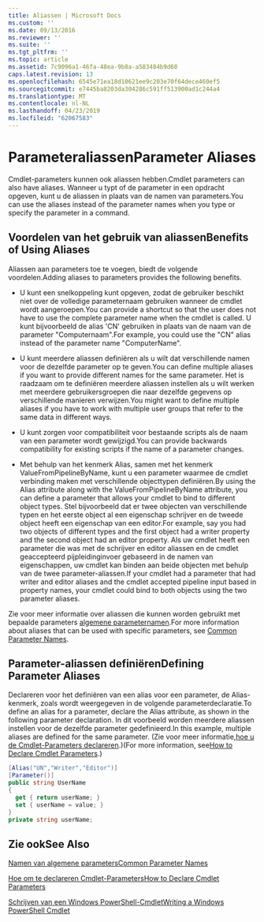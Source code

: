 ```yaml
---
title: Aliassen | Microsoft Docs
ms.custom: ''
ms.date: 09/13/2016
ms.reviewer: ''
ms.suite: ''
ms.tgt_pltfrm: ''
ms.topic: article
ms.assetid: 7c9096a1-46fa-48ea-9b8a-a583484b9d68
caps.latest.revision: 13
ms.openlocfilehash: 6545e71ea18d10621ee9c203e70f64dece460ef5
ms.sourcegitcommit: e7445ba8203da304286c591ff513900ad1c244a4
ms.translationtype: MT
ms.contentlocale: nl-NL
ms.lasthandoff: 04/23/2019
ms.locfileid: "62067583"
---
```

# <a name="parameter-aliases"></a><span data-ttu-id="17784-102">Parameteraliassen</span><span class="sxs-lookup"><span data-stu-id="17784-102">Parameter Aliases</span></span>

<span data-ttu-id="17784-103">Cmdlet-parameters kunnen ook aliassen hebben.</span><span class="sxs-lookup"><span data-stu-id="17784-103">Cmdlet parameters can also have aliases.</span></span> <span data-ttu-id="17784-104">Wanneer u typt of de parameter in een opdracht opgeven, kunt u de aliassen in plaats van de namen van parameters.</span><span class="sxs-lookup"><span data-stu-id="17784-104">You can use the aliases instead of the parameter names when you type or specify the parameter in a command.</span></span>

## <a name="benefits-of-using-aliases"></a><span data-ttu-id="17784-105">Voordelen van het gebruik van aliassen</span><span class="sxs-lookup"><span data-stu-id="17784-105">Benefits of Using Aliases</span></span>

<span data-ttu-id="17784-106">Aliassen aan parameters toe te voegen, biedt de volgende voordelen.</span><span class="sxs-lookup"><span data-stu-id="17784-106">Adding aliases to parameters provides the following benefits.</span></span>

- <span data-ttu-id="17784-107">U kunt een snelkoppeling kunt opgeven, zodat de gebruiker beschikt niet over de volledige parameternaam gebruiken wanneer de cmdlet wordt aangeroepen.</span><span class="sxs-lookup"><span data-stu-id="17784-107">You can provide a shortcut so that the user does not have to use the complete parameter name when the cmdlet is called.</span></span> <span data-ttu-id="17784-108">U kunt bijvoorbeeld de alias 'CN' gebruiken in plaats van de naam van de parameter "Computernaam".</span><span class="sxs-lookup"><span data-stu-id="17784-108">For example, you could use the "CN" alias instead of the parameter name "ComputerName".</span></span>

- <span data-ttu-id="17784-109">U kunt meerdere aliassen definiëren als u wilt dat verschillende namen voor de dezelfde parameter op te geven.</span><span class="sxs-lookup"><span data-stu-id="17784-109">You can define multiple aliases if you want to provide different names for the same parameter.</span></span> <span data-ttu-id="17784-110">Het is raadzaam om te definiëren meerdere aliassen instellen als u wilt werken met meerdere gebruikersgroepen die naar dezelfde gegevens op verschillende manieren verwijzen.</span><span class="sxs-lookup"><span data-stu-id="17784-110">You might want to define multiple aliases if you have to work with multiple user groups that refer to the same data in different ways.</span></span>

- <span data-ttu-id="17784-111">U kunt zorgen voor compatibiliteit voor bestaande scripts als de naam van een parameter wordt gewijzigd.</span><span class="sxs-lookup"><span data-stu-id="17784-111">You can provide backwards compatibility for existing scripts if the name of a parameter changes.</span></span>

- <span data-ttu-id="17784-112">Met behulp van het kenmerk Alias, samen met het kenmerk ValueFromPipelineByName, kunt u een parameter waarmee de cmdlet verbinding maken met verschillende objecttypen definiëren.</span><span class="sxs-lookup"><span data-stu-id="17784-112">By using the Alias attribute along with the ValueFromPipelineByName attribute, you can define a parameter that allows your cmdlet to bind to different object types.</span></span> <span data-ttu-id="17784-113">Stel bijvoorbeeld dat er twee objecten van verschillende typen en het eerste object al een eigenschap schrijver en de tweede object heeft een eigenschap van een editor.</span><span class="sxs-lookup"><span data-stu-id="17784-113">For example, say you had two objects of different types and the first object had a writer property and the second object had an editor property.</span></span> <span data-ttu-id="17784-114">Als uw cmdlet heeft een parameter die was met de schrijver en editor aliassen en de cmdlet geaccepteerd pijpleidinginvoer gebaseerd in de namen van eigenschappen, uw cmdlet kan binden aan beide objecten met behulp van de twee parameter-aliassen.</span><span class="sxs-lookup"><span data-stu-id="17784-114">If your cmdlet had a parameter that had writer and editor aliases and the cmdlet accepted pipeline input based in property names, your cmdlet could bind to both objects using the two parameter aliases.</span></span>

<span data-ttu-id="17784-115">Zie voor meer informatie over aliassen die kunnen worden gebruikt met bepaalde parameters [algemene parameternamen](./common-parameter-names.md).</span><span class="sxs-lookup"><span data-stu-id="17784-115">For more information about aliases that can be used with specific parameters, see [Common Parameter Names](./common-parameter-names.md).</span></span>

## <a name="defining-parameter-aliases"></a><span data-ttu-id="17784-116">Parameter-aliassen definiëren</span><span class="sxs-lookup"><span data-stu-id="17784-116">Defining Parameter Aliases</span></span>

<span data-ttu-id="17784-117">Declareren voor het definiëren van een alias voor een parameter, de Alias-kenmerk, zoals wordt weergegeven in de volgende parameterdeclaratie.</span><span class="sxs-lookup"><span data-stu-id="17784-117">To define an alias for a parameter, declare the Alias attribute, as shown in the following parameter declaration.</span></span> <span data-ttu-id="17784-118">In dit voorbeeld worden meerdere aliassen instellen voor de dezelfde parameter gedefinieerd.</span><span class="sxs-lookup"><span data-stu-id="17784-118">In this example, multiple aliases are defined for the same parameter.</span></span> <span data-ttu-id="17784-119">(Zie voor meer informatie,[hoe u de Cmdlet-Parameters declareren](./how-to-declare-cmdlet-parameters.md).)</span><span class="sxs-lookup"><span data-stu-id="17784-119">(For more information, see[How to Declare Cmdlet Parameters](./how-to-declare-cmdlet-parameters.md).)</span></span>

```csharp
[Alias("UN","Writer","Editor")]
[Parameter()]
public string UserName
{
  get { return userName; }
  set { userName = value; }
}
private string userName;
```

## <a name="see-also"></a><span data-ttu-id="17784-120">Zie ook</span><span class="sxs-lookup"><span data-stu-id="17784-120">See Also</span></span>

[<span data-ttu-id="17784-121">Namen van algemene parameters</span><span class="sxs-lookup"><span data-stu-id="17784-121">Common Parameter Names</span></span>](./common-parameter-names.md)

[<span data-ttu-id="17784-122">Hoe om te declareren Cmdlet-Parameters</span><span class="sxs-lookup"><span data-stu-id="17784-122">How to Declare Cmdlet Parameters</span></span>](./how-to-declare-cmdlet-parameters.md)

[<span data-ttu-id="17784-123">Schrijven van een Windows PowerShell-Cmdlet</span><span class="sxs-lookup"><span data-stu-id="17784-123">Writing a Windows PowerShell Cmdlet</span></span>](./writing-a-windows-powershell-cmdlet.md)
